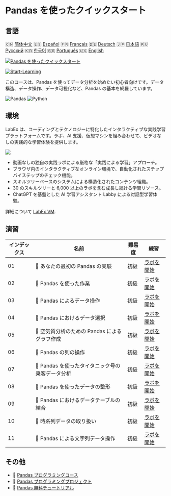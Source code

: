 # Pandas を使ったクイックスタート

## 言語

🇨🇳 [简体中文](README_zh.md) 🇪🇸 [Español](README_es.md) 🇫🇷 [Français](README_fr.md) 🇩🇪 [Deutsch](README_de.md) 🇯🇵 [日本語](README_ja.md) 🇷🇺 [Русский](README_ru.md) 🇰🇷 [한국어](README_ko.md) 🇧🇷 [Português](README_pt.md) 🇺🇸 [English](README.md) 

[![Pandas を使ったクイックスタート](https://cover-creator.labex.io/quick-start-with-pandas.png?lang=ja)](https://labex.io/ja/courses/quick-start-with-pandas)

[![Start-Learning](https://img.shields.io/badge/Start-Learning-whitesmoke?style=for-the-badge)](https://labex.io/ja/courses/quick-start-with-pandas)

このコースは、Pandas を使ってデータ分析を始めたい初心者向けです。データ構造、データ操作、データ可視化など、Pandas の基本を網羅しています。

![Pandas](https://img.shields.io/badge/Pandas-whitesmoke?style=for-the-badge&logo=pandas)
![Python](https://img.shields.io/badge/Python-whitesmoke?style=for-the-badge&logo=python)


## 環境

LabEx は、コーディングとテクノロジーに特化したインタラクティブな実践学習プラットフォームです。ラボ、AI 支援、仮想マシンを組み合わせて、ビデオなしの実践的な学習体験を提供します。

![](https://tutorial-screenshot.getvm.io/images/vm-1725247253.png)

- 動画なしの独自の実践ラボによる厳格な「実践による学習」アプローチ。
- ブラウザ内のインタラクティブなオンライン環境で、自動化されたステップバイステップのチェック機能。
- スキルツリーベースのシステムによる構造化されたコンテンツ組織。
- 30 のスキルツリーと 6,000 以上のラボを含む成長し続ける学習リソース。
- ChatGPT を基盤とした AI 学習アシスタント Labby による対話型学習体験。

詳細について [LabEx VM](https://support.labex.io/using-labex/virtual-machine).

## 演習

|   インデックス | 名前                                             | 難易度   | 練習                                                                                                                            |
|----------------|--------------------------------------------------|----------|---------------------------------------------------------------------------------------------------------------------------------|
|             01 | 📖 あなたの最初の Pandas の実験                  | 初級     | <a target='_blank' href='https://labex.io/ja/tutorials/pandas-your-first-pandas-lab-92727'>ラボを開始</a>                       |
|             02 | 📖 Pandas を使った作業                           | 初級     | <a target='_blank' href='https://labex.io/ja/tutorials/python-working-with-pandas-65430'>ラボを開始</a>                         |
|             03 | 📖 Pandas によるデータ操作                       | 初級     | <a target='_blank' href='https://labex.io/ja/tutorials/python-pandas-data-manipulation-65431'>ラボを開始</a>                    |
|             04 | 📖 Pandas におけるデータ選択                     | 初級     | <a target='_blank' href='https://labex.io/ja/tutorials/python-data-selection-in-pandas-65432'>ラボを開始</a>                    |
|             05 | 📖 空気質分析のための Pandas によるグラフ作成    | 初級     | <a target='_blank' href='https://labex.io/ja/tutorials/python-pandas-plotting-for-air-quality-analysis-65433'>ラボを開始</a>    |
|             06 | 📖 Pandas の列の操作                             | 初級     | <a target='_blank' href='https://labex.io/ja/tutorials/python-working-with-columns-in-pandas-65434'>ラボを開始</a>              |
|             07 | 📖 Pandas を使ったタイタニック号の乗客データ分析 | 初級     | <a target='_blank' href='https://labex.io/ja/tutorials/python-titanic-passenger-data-analysis-with-pandas-65435'>ラボを開始</a> |
|             08 | 📖 Pandas を使ったデータの整形                   | 初級     | <a target='_blank' href='https://labex.io/ja/tutorials/python-reshaping-data-with-pandas-65436'>ラボを開始</a>                  |
|             09 | 📖 Pandas におけるデータテーブルの結合           | 初級     | <a target='_blank' href='https://labex.io/ja/tutorials/python-combining-data-tables-in-pandas-65437'>ラボを開始</a>             |
|             10 | 📖 時系列データの取り扱い                        | 初級     | <a target='_blank' href='https://labex.io/ja/tutorials/python-handling-time-series-data-65438'>ラボを開始</a>                   |
|             11 | 📖 Pandas による文字列データ操作                 | 初級     | <a target='_blank' href='https://labex.io/ja/tutorials/python-pandas-textual-data-65439'>ラボを開始</a>                         |

## その他

- 🔗 [Pandas プログラミングコース](https://github.com/labex-labs/awesome-programming-courses)
- 🔗 [Pandas プログラミングプロジェクト](https://github.com/labex-labs/awesome-programming-projects)
- 🔗 [Pandas 無料チュートリアル](https://github.com/labex-labs/pandas-free-tutorials)

